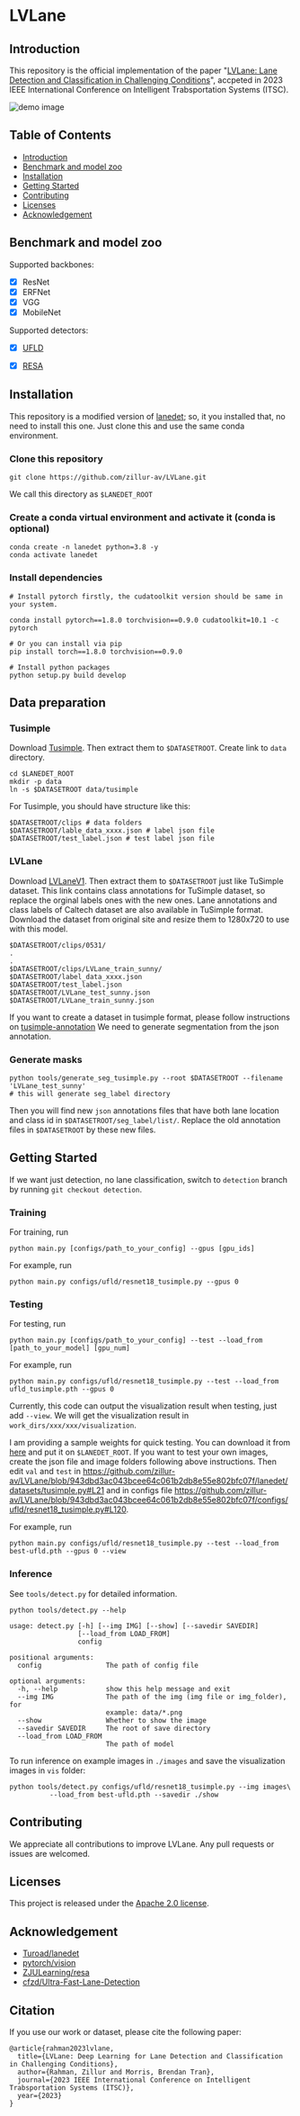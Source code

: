 # LVLane
## Introduction
This repository is the official implementation of the paper "[LVLane: Lane Detection and Classification in Challenging Conditions](https://arxiv.org/abs/2307.06853)", accpeted in 2023 IEEE International Conference on Intelligent Trabsportation Systems (ITSC).

![demo image](.github/test-class-lvlane-ufld2.jpg)

## Table of Contents
* [Introduction](#Introduction)
* [Benchmark and model zoo](#Benchmark-and-model-zoo)
* [Installation](#Installation)
* [Getting Started](#Getting-started)
* [Contributing](#Contributing)
* [Licenses](#Licenses)
* [Acknowledgement](#Acknowledgement)

## Benchmark and model zoo
Supported backbones:
- [x] ResNet
- [x] ERFNet
- [x] VGG
- [x] MobileNet

Supported detectors:
- [x] [UFLD](configs/ufld)
- [x] [RESA](configs/resa)


## Installation
This repository is a modified version of [lanedet](https://github.com/Turoad/lanedet.git); so, it you installed that, no need to install this one. Just clone this and use the same conda environment.
<!--
Please refer to [INSTALL.md](INSTALL.md) for installation.
-->

### Clone this repository
```
git clone https://github.com/zillur-av/LVLane.git
```
We call this directory as `$LANEDET_ROOT`

### Create a conda virtual environment and activate it (conda is optional)

```Shell
conda create -n lanedet python=3.8 -y
conda activate lanedet
```

### Install dependencies

```Shell
# Install pytorch firstly, the cudatoolkit version should be same in your system.

conda install pytorch==1.8.0 torchvision==0.9.0 cudatoolkit=10.1 -c pytorch

# Or you can install via pip
pip install torch==1.8.0 torchvision==0.9.0

# Install python packages
python setup.py build develop
```

## Data preparation

### Tusimple
Download [Tusimple](https://github.com/TuSimple/tusimple-benchmark/issues/3). Then extract them to `$DATASETROOT`. Create link to `data` directory.

```Shell
cd $LANEDET_ROOT
mkdir -p data
ln -s $DATASETROOT data/tusimple
```

For Tusimple, you should have structure like this:
```
$DATASETROOT/clips # data folders
$DATASETROOT/lable_data_xxxx.json # label json file
$DATASETROOT/test_label.json # test label json file

```
### LVLane
Download [LVLaneV1](https://drive.google.com/file/d/1lRhne-d87A4b0gLjf6quipDQ4MYvP7ky/view?usp=sharing). Then extract them to `$DATASETROOT` just like TuSimple dataset. This link contains class annotations for TuSimple dataset, so replace the orginal labels ones with the new ones. Lane annotations and class labels of Caltech dataset are also available in TuSimple format. Download the dataset from original site and resize them to 1280x720 to use with this model.

```
$DATASETROOT/clips/0531/
.
.
$DATASETROOT/clips/LVLane_train_sunny/
$DATASETROOT/label_data_xxxx.json
$DATASETROOT/test_label.json 
$DATASETROOT/LVLane_test_sunny.json
$DATASETROOT/LVLane_train_sunny.json

```
If you want to create a dataset in tusimple format, please follow instructions on [tusimple-annotation](https://github.com/zillur-av/tusimple-annotation)
We need to generate segmentation from the json annotation. 
### Generate masks
```Shell
python tools/generate_seg_tusimple.py --root $DATASETROOT --filename 'LVLane_test_sunny'
# this will generate seg_label directory
```
Then you will find new `json` annotations files that have both lane location and class id in `$DATASETROOT/seg_label/list/`. Replace the old annotation files in `$DATASETROOT` by these new files.

## Getting Started
If we want just detection, no lane classification, switch to `detection` branch by running `git checkout detection`.
### Training

For training, run

```Shell
python main.py [configs/path_to_your_config] --gpus [gpu_ids]
```


For example, run
```Shell
python main.py configs/ufld/resnet18_tusimple.py --gpus 0
```

### Testing
For testing, run
```Shell
python main.py [configs/path_to_your_config] --test --load_from [path_to_your_model] [gpu_num]
```

For example, run
```Shell
python main.py configs/ufld/resnet18_tusimple.py --test --load_from ufld_tusimple.pth --gpus 0
```

Currently, this code can output the visualization result when testing, just add `--view`.
We will get the visualization result in `work_dirs/xxx/xxx/visualization`.

I am providing a sample weights for quick testing. You can download it from [here](https://drive.google.com/file/d/1e4GTIxSLoKEWdsJqQJ0t_oimg1Tb1SJG/view?usp=sharing) and put it on `$LANEDET_ROOT`. If you want to test your own images, create the json file and image folders following above instructions. Then edit `val` and `test` in https://github.com/zillur-av/LVLane/blob/943dbd3ac043bcee64c061b2db8e55e802bfc07f/lanedet/datasets/tusimple.py#L21 and in configs file https://github.com/zillur-av/LVLane/blob/943dbd3ac043bcee64c061b2db8e55e802bfc07f/configs/ufld/resnet18_tusimple.py#L120.

For example, run
```Shell
python main.py configs/ufld/resnet18_tusimple.py --test --load_from best-ufld.pth --gpus 0 --view
```

### Inference
See `tools/detect.py` for detailed information.
```
python tools/detect.py --help

usage: detect.py [-h] [--img IMG] [--show] [--savedir SAVEDIR]
                 [--load_from LOAD_FROM]
                 config

positional arguments:
  config                The path of config file

optional arguments:
  -h, --help            show this help message and exit
  --img IMG             The path of the img (img file or img_folder), for
                        example: data/*.png
  --show                Whether to show the image
  --savedir SAVEDIR     The root of save directory
  --load_from LOAD_FROM
                        The path of model
```
To run inference on example images in `./images` and save the visualization images in `vis` folder:
```
python tools/detect.py configs/ufld/resnet18_tusimple.py --img images\
          --load_from best-ufld.pth --savedir ./show
```


## Contributing
We appreciate all contributions to improve LVLane.  Any pull requests or issues are welcomed.

## Licenses
This project is released under the [Apache 2.0 license](LICNESE).


## Acknowledgement
<!--ts-->
* [Turoad/lanedet](https://github.com/Turoad/lanedet)
* [pytorch/vision](https://github.com/pytorch/vision)
* [ZJULearning/resa](https://github.com/ZJULearning/resa)
* [cfzd/Ultra-Fast-Lane-Detection](https://github.com/cfzd/Ultra-Fast-Lane-Detection)
<!--te-->


## Citation
If you use our work or dataset, please cite the following paper:
```
@article{rahman2023lvlane,
  title={LVLane: Deep Learning for Lane Detection and Classification in Challenging Conditions},
  author={Rahman, Zillur and Morris, Brendan Tran},
  journal={2023 IEEE International Conference on Intelligent Trabsportation Systems (ITSC)},
  year={2023}
}

```
